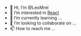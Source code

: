 - 👋 Hi, I’m @LeoMrel
- 👀 I’m interested in <a href="https://github.com/facebook/react">React</a>
- 🌱 I’m currently learning ...
- 💞️ I’m looking to collaborate on ...
- 📫 How to reach me ...

<!---
LeoMrel/LeoMrel is a ✨ special ✨ repository because its `README.md` (this file) appears on your GitHub profile.
You can click the Preview link to take a look at your changes.
--->
